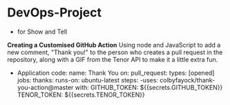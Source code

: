 # DevOps-Project
-	for Show and Tell

**Creating a Customised GitHub Action**
Using node and JavaScript to add a new comment, "Thank you!" to the person who creates a pull request in the repository, along with a GIF from the Tenor API to make it a little extra fun.

- Application code:
name: Thank You
on:
pull_request:
types: [opened]
jobs:
thanks:
runs-on: ubuntu-latest
steps:
-uses: colbyfayock/thank-you-action@master
 with:
 GITHUB_TOKEN: ${{secrets.GITHUB_TOKEN}}
 TENOR_TOKEN: ${{secrets.TENOR_TOKEN}}

